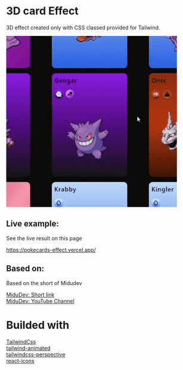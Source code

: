 # 3D card Effect

3D effect created only with CSS classed provided for Tailwind.

![Effect example](https://github.com/MartinMaffei95/pokecards/blob/master/docs/gif_effect.gif)

## Live example:

See the live result on this page

https://pokecards-effect.vercel.app/

## Based on:

Based on the short of Midudev

[MiduDev: Short link](https://www.youtube.com/shorts/D1p2Sl6lxX4)  
[MiduDev: YouTube Channel](https://www.youtube.com/shorts/D1p2Sl6lxX4)

# Builded with

[TailwindCss](https://tailwindcss.com/)  
[tailwind-animated](https://www.tailwindcss-animated.com/)  
[tailwindcss-perspective](https://github.com/Kamona-WD/tailwindcss-perspective)  
[react-icons](https://react-icons.github.io/react-icons/)
